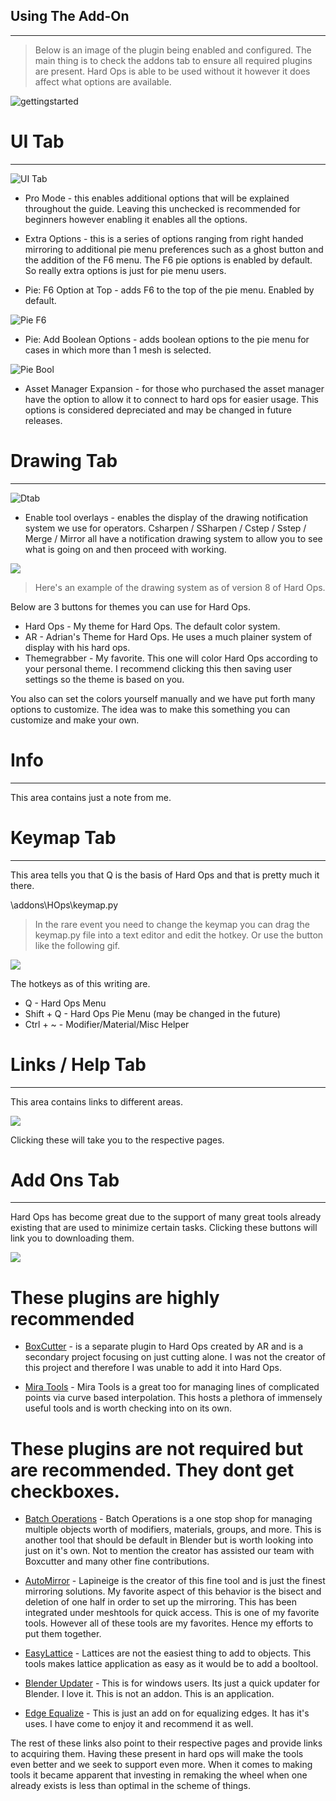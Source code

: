 ## Using The Add-On
___

> Below is an image of the plugin being enabled and configured. The main thing is
to check the addons tab to ensure all required plugins are present. Hard Ops is
able to be used without it however it does affect what options are available.

![gettingstarted](/img\start1\enable_addon.gif)

# UI Tab
___

![UI Tab](\img\start1\ui_tab.png)

- Pro Mode - this enables additional options that will be explained throughout the
guide. Leaving this unchecked is recommended for beginners however enabling it
enables all the options.

- Extra Options - this is a series of options ranging from right handed mirroring
to additional pie menu preferences such as a ghost button and the addition of the
 F6 menu. The F6 pie options is enabled by default. So really extra options is
 just for pie menu users.

- Pie: F6 Option at Top - adds F6 to the top of the pie menu. Enabled by default.

![Pie F6](\img\start1\pieF6.gif)

- Pie: Add Boolean Options - adds boolean options to the pie menu for cases in
which more than 1 mesh is selected.

![Pie Bool](\img\start1\pie_bool.gif)

- Asset Manager Expansion - for those who purchased the asset manager have the
option to allow it to connect to hard ops for easier usage. This options is
considered depreciated and may be changed in future releases.

# Drawing Tab
___

![Dtab](\img\start1\drawing_tab.gif)

- Enable tool overlays - enables the display of the drawing notification system
we use for operators. Csharpen / SSharpen / Cstep / Sstep / Merge / Mirror all
have a notification drawing system to allow you to see what is going on and then
proceed with working.

![](\img\start1\drawing_example.gif)

> Here's an example of the drawing system as of version 8 of Hard Ops.

Below are 3 buttons for themes you can use for Hard Ops.
- Hard Ops - My theme for Hard Ops. The default color system.
- AR - Adrian's Theme for Hard Ops. He uses a much plainer system of display
with his hard ops.
- Themegrabber - My favorite. This one will color Hard Ops according to your
personal theme. I recommend clicking this then saving user settings so the theme
is based on you.

You also can set the colors yourself manually and we have put forth many options
 to customize. The idea was to make this something you can customize and make your
 own.

# Info
___

This area contains just a note from me.

# Keymap Tab
___

This area tells you that Q is the basis of Hard Ops and that is pretty much it there.

\addons\HOps\keymap.py

>In the rare event you need to change the keymap you can drag the keymap.py file
into a text editor and edit the hotkey. Or use the button like the following gif.

![](\img\start1\keymap_edit.gif)

The hotkeys as of this writing are.

- Q - Hard Ops Menu
- Shift + Q - Hard Ops Pie Menu (may be changed in the future)
- Ctrl + ~ - Modifier/Material/Misc Helper



# Links / Help Tab
___
This area contains links to different areas.

![](\img\start1\links.png)

Clicking these will take you to the respective pages.

# Add Ons Tab
___

Hard Ops has become great due to the support of many great tools already existing
that are used to minimize certain tasks. Clicking these buttons will link you to
downloading them.

![](\img\start1\addontab.png)

# These plugins are highly recommended

-  [BoxCutter](https://gumroad.com/l/BoxCutter#) - is a separate plugin to Hard
Ops created by AR and is a secondary project focusing on just cutting alone. I
was not the creator of this project and therefore I was unable to add it
into Hard Ops.

- [Mira Tools](http://blenderartists.org/forum/showthread.php?366107-MiraTools) -
Mira Tools is a great too for managing lines of complicated points via curve based
interpolation. This hosts a plethora of immensely useful tools and is worth
checking into on its own.

# These plugins are not required but are recommended. They dont get checkboxes.

- [Batch Operations](http://wiki.blender.org/index.php/Extensions:2.6/Py/Scripts/3D_interaction/BatchOperations) -
Batch Operations is a one stop shop for managing multiple objects worth of modifiers, materials,
groups, and more. This is another tool that should be default in Blender but is
worth looking into just on it's own. Not to mention the creator has assisted our team
with Boxcutter and many other fine contributions.

- [AutoMirror](http://blenderaddonlist.blogspot.com/2014/07/addon-auto-mirror.html) -
Lapineige is the creator of this fine tool and is just the finest mirroring solutions. My
favorite aspect of this behavior is the bisect and deletion of one half in order to set up the mirroring.
This has been integrated under meshtools for quick access. This is one of my favorite tools.
However all of these tools are my favorites. Hence my efforts to put them together.

- [EasyLattice](http://blenderaddonlist.blogspot.com/2013/10/addon-quick-easy-lattice-object.html) -
Lattices are not the easiest thing to add to objects. This tools makes lattice application as easy as it would be to add a booltool.

- [Blender Updater](https://github.com/tobkum/BlenderUpdater/releases/tag/0.3) -
This is for windows users. Its just a quick updater for Blender. I love it. This is not an addon.
This is an application.

- [Edge Equalize](https://github.com/kroopson/blenderedgeequalize/blob/master/mesh_edge_equalize_operator.py) -
This is just an add on for equalizing edges. It has it's uses. I have come to enjoy it and
recommend it as well.

The rest of these links also point to their respective pages and provide links to acquiring them.
Having these present in hard ops will make the tools even better and we seek to support even more.
When it comes to making tools it became apparent that investing in remaking the wheel
when one already exists is less than optimal in the scheme of things.
